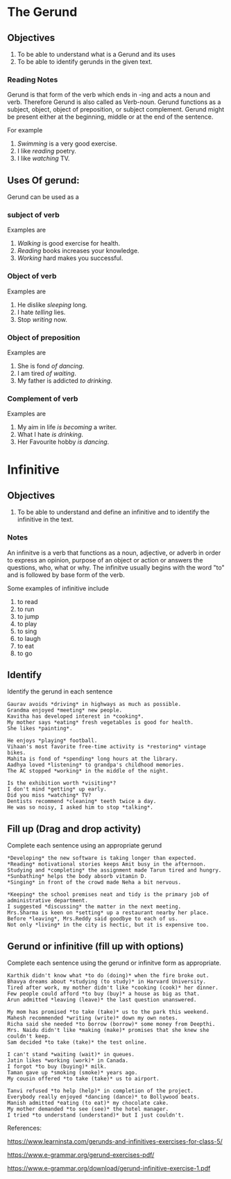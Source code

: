 # The Gerund

## Objectives
 1. To be able to understand what is a Gerund and its uses 
 2. To be able to identify gerunds in the given text. 

### Reading Notes
Gerund is that form of the verb which ends in -ing and acts a noun and verb. Therefore Gerund is also called as Verb-noun. Gerund functions as a subject, object, object  of preposition, or subject complement. Gerund might be present either at the beginning, middle or at the end of the sentence. 


For example 
1. *Swimming* is a very good exercise. 
2. I like *reading* poetry. 
3. I like *watching* TV.

## Uses Of gerund: 
Gerund can be used as a 

### subject of verb
 Examples are
 1. *Walking* is good exercise for health.
 2. *Reading* books increases your knowledge.
 3. *Working* hard makes you successful.

### Object of verb
Examples are
1. He dislike *sleeping* long.
2. I hate *telling* lies.
3. Stop *writing* now.

### Object of preposition
Examples are
1. She is fond *of dancing*.
2. I am tired *of waiting*. 
3. My father is addicted *to drinking*. 

### Complement of verb
Examples are
1. My aim in life *is becoming* a writer.
2. What I hate *is drinking*. 
3. Her Favourite hobby *is dancing*. 

# Infinitive 

## Objectives 
 1. To be able to understand and define an infinitive and to identify the infinitive in the text. 
 
 
 ### Notes

An infinitve is a verb that functions as a noun, adjective, or adverb in order to express an opinion, purpose of an object or action or answers the questions, who, what or why.
The infinitve usually begins with the word "to" and is followed by base form of the verb.

Some examples of infinitive include 
1. to read
2. to run
3. to jump
4. to play
5. to sing
6. to laugh
7. to eat
8. to go


## Identify

Identify the gerund in each sentence

```
Gaurav avoids *driving* in highways as much as possible.
Grandma enjoyed *meeting* new people.
Kavitha has developed interest in *cooking*.
My mother says *eating* fresh vegetables is good for health. 
She likes *painting*.
```

```
He enjoys *playing* football.
Vihaan's most favorite free-time activity is *restoring* vintage bikes.
Mahita is fond of *spending* long hours at the library.
Aadhya loved *listening* to grandpa's childhood memories.
The AC stopped *working* in the middle of the night.
```

```
Is the exhibition worth *visiting*?
I don't mind *getting* up early.
Did you miss *watching* TV?
Dentists recommend *cleaning* teeth twice a day.
He was so noisy, I asked him to stop *talking*.
```

## Fill up (Drag and drop activity) 

Complete each sentence using an appropriate gerund

```
*Developing* the new software is taking longer than expected.
*Reading* motivational stories keeps Amit busy in the afternoon.
Studying and *completing* the assignment made Tarun tired and hungry.
*Sunbathing* helps the body absorb vitamin D.
*Singing* in front of the crowd made Neha a bit nervous.
```

```
*Keeping* the school premises neat and tidy is the primary job of administrative department.
I suggested *discussing* the matter in the next meeting.
Mrs.Sharma is keen on *setting* up a restaurant nearby her place.
Before *leaving*, Mrs.Reddy said goodbye to each of us.
Not only *living* in the city is hectic, but it is expensive too. 
```

## Gerund or infinitive (fill up with options) 

Complete each sentence using the gerund or infinitve form as appropriate.

```
Karthik didn't know what *to do (doing)* when the fire broke out. 
Bhavya dreams about *studying (to study)* in Harvard University.
Tired after work, my mother didn't like *cooking (cook)* her dinner.
Few people could afford *to buy (buy)* a house as big as that.
Arun admitted *leaving (leave)* the last question unanswered.
```

```
My mom has promised *to take (take)* us to the park this weekend.
Mahesh recommended *writing (write)* down my own notes.
Richa said she needed *to borrow (borrow)* some money from Deepthi.
Mrs. Naidu didn't like *making (make)* promises that she knew she couldn't keep. 
Sam decided *to take (take)* the test online.
```

```
I can't stand *waiting (wait)* in queues.
Jatin likes *working (work)* in Canada.
I forgot *to buy (buying)* milk. 
Taman gave up *smoking (smoke)* years ago.
My cousin offered *to take (take)* us to airport.
```

```
Tanvi refused *to help (help)* in completion of the project.
Everybody really enjoyed *dancing (dance)* to Bollywood beats.
Manish admitted *eating (to eat)* my chocolate cake.
My mother demanded *to see (see)* the hotel manager.
I tried *to understand (understand)* but I just couldn't.
```


References: 


https://www.learninsta.com/gerunds-and-infinitives-exercises-for-class-5/

https://www.e-grammar.org/gerund-exercises-pdf/

https://www.e-grammar.org/download/gerund-infinitive-exercise-1.pdf












 
